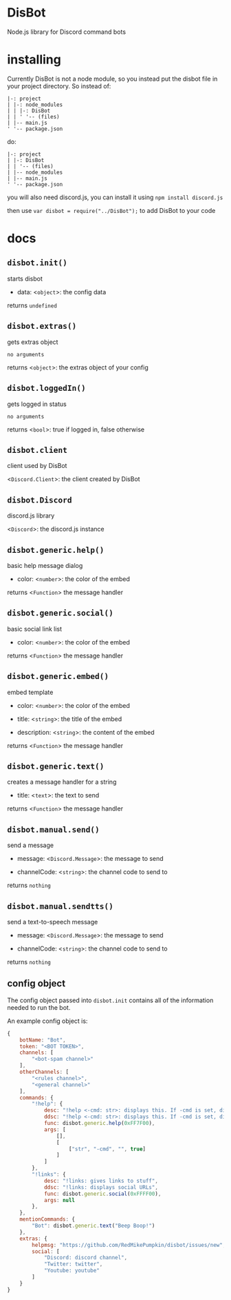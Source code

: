 # DisBot
Node.js library for Discord command bots

# installing
Currently DisBot is not a node module, so you instead put the disbot file in your project directory. 
So instead of:
```
|-: project
| |-: node_modules
| | |-: DisBot
| | ' '-- (files)
| |-- main.js
' '-- package.json
```
do:
```
|-: project
| |-: DisBot
| | '-- (files)
| |-- node_modules
| |-- main.js
' '-- package.json
```

you will also need discord.js, you can install it using `npm install discord.js`

then use `var disbot = require("../DisBot");` to add DisBot to your code

# docs

## `disbot.init()`
starts disbot

- data: <`object`>: the config data

returns `undefined`

## `disbot.extras()`
gets extras object

`no arguments`

returns <`object`>: the extras object of your config

## `disbot.loggedIn()`
gets logged in status

`no arguments`

returns <`bool`>: true if logged in, false otherwise

## `disbot.client`
client used by DisBot

<`Discord.Client`>: the client created by DisBot

## `disbot.Discord`
discord.js library

<`Discord`>: the discord.js instance

## `disbot.generic.help()`
basic help message dialog

- color: <`number`>: the color of the embed

returns <`Function`> the message handler

## `disbot.generic.social()`
basic social link list

- color: <`number`>: the color of the embed

returns <`Function`> the message handler

## `disbot.generic.embed()`
embed template

- color: <`number`>: the color of the embed

- title: <`string`>: the title of the embed

- description: <`string`>: the content of the embed

returns <`Function`> the message handler

## `disbot.generic.text()`
creates a message handler for a string

- title: <`text`>: the text to send

returns <`Function`> the message handler

## `disbot.manual.send()`
send a message

- message: <`Discord.Message`>: the message to send

- channelCode: <`string`>: the channel code to send to

returns `nothing`

## `disbot.manual.sendtts()`
send a text-to-speech message

- message: <`Discord.Message`>: the message to send

- channelCode: <`string`>: the channel code to send to

returns `nothing`

## config object
The config object passed into `disbot.init` contains all of the information needed to run the bot.

An example config object is:
```js
{
    botName: "Bot",
    token: "<BOT TOKEN>",
    channels: [
        "<bot-spam channel>"
    ],
    otherChannels: [
        "<rules channel>",
        "<general channel>"
    ],
    commands: {
        "!help": {
            desc: "!help <-cmd: str>: displays this. If -cmd is set, displays more command info",
            ddsc: "!help <-cmd: str>: displays this. If -cmd is set, displays more command info",
            func: disbot.generic.help(0xFF7F00),
            args: [
                [],
                [
                    ["str", "-cmd", "", true]
                ]
            ]
        },
        "!links": {
            desc: "!links: gives links to stuff",
            ddsc: "!links: displays social URLs",
            func: disbot.generic.social(0xFFFF00),
            args: null
        },
    },
    mentionCommands: {
        "Bot": disbot.generic.text("Beep Boop!")
    },
    extras: {
        helpmsg: "https://github.com/RedMikePumpkin/disbot/issues/new",
        social: [
            "Discord: discord channel",
            "Twitter: twitter",
            "Youtube: youtube"
        ]
    }
}
```
